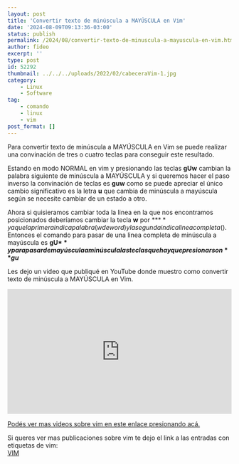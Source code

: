 ```yaml
---
layout: post
title: 'Convertir texto de minúscula a MAYÚSCULA en Vim'
date: '2024-08-09T09:13:36-03:00'
status: publish
permalink: /2024/08/convertir-texto-de-minuscula-a-mayuscula-en-vim.html
author: fideo
excerpt: ''
type: post
id: 52292
thumbnail: ../../../uploads/2022/02/cabeceraVim-1.jpg
category:
    - Linux
    - Software
tag:
    - comando
    - linux
    - vim
post_format: []
---
```

Para convertir texto de minúscula a MAYÚSCULA en Vim se puede realizar una convinación de tres o cuatro teclas para conseguir este resultado.

Estando en modo NORMAL en vim y presionando las teclas **gUw** cambian la palabra siguiente de minúscula a MAYÚSCULA y si queremos hacer el paso inverso la convinación de teclas es **guw** como se puede apreciar el único cambio significativo es la letra **u** que cambia de minúscula a mayúscula según se necesite cambiar de un estado a otro.

Ahora si quisieramos cambiar toda la linea en la que nos encontramos posicionados deberíamos cambiar la tecla **w** por **$** ya que la primera indica palabra (w de word) y la segunda indica linea completa ($).  
Entonces el comando para pasar de una linea completa de minúscula a mayúscula es **gU$** y para pasar de mayúscula a minúscula las teclas que hay que presionar son **gu$**

Les dejo un video que publiqué en YouTube donde muestro como convertir texto de minúscula a MAYÚSCULA en Vim.

<iframe allow="accelerometer; autoplay; clipboard-write; encrypted-media; gyroscope; picture-in-picture; web-share" allowfullscreen="" frameborder="0" height="281" loading="lazy" referrerpolicy="strict-origin-when-cross-origin" src="https://www.youtube.com/embed/67I9Y5bw2o0?feature=oembed" title="Cambiar texto a minúscula o MAYÚSCULA en VIM" width="100%"></iframe>

<a href="https://youtube.com/playlist?list=PLEwU9ammVfH8b0g6pRuV6OggPw0Mxuhqm&si=miXN869jnHjbhiS6" target="_blank">Podés ver mas videos sobre vim en este enlace presionando acá.</a>

Si queres ver mas publicaciones sobre vim te dejo el link a las entradas con etiquetas de vim:  
[VIM](/tags/#vim)
